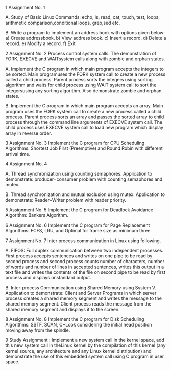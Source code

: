 
1	Assignment No. 1	

A. Study of Basic Linux Commands: echo, ls, read, cat, touch, test, loops, arithmetic comparison,conditional loops, grep,sed etc.

B. Write a program to implement an address book with options given below:
    a) Create addressbook.
    b) View address book.
    c) Insert a record.
    d) Delete a record.
    e) Modify a record.
    f) Exit

2	Assignment No. 2	Process control system calls: The demonstration of FORK, EXECVE and WAITsystem calls along with zombie and orphan states.

A. Implement the C program in which main program accepts the integers to be sorted. Main programuses the FORK system call to create a new process called a child process. Parent process sorts the integers using sorting algorithm and waits for child process using WAIT system call to sort the integersusing any sorting algorithm. Also demonstrate zombie and orphan states.

B. Implement the C program in which main program accepts an array. Main program uses the FORK system call to create a new process called a child process. Parent process sorts an array and passes the sorted array to child process through the command line arguments of EXECVE system call. The child process uses EXECVE system call to load new program which display array in reverse order.

3	Assignment No. 3	Implement the C program for CPU Scheduling Algorithms: Shortest Job First (Preemptive) and Round Robin with different arrival time.

4	Assignment No. 4	

A. Thread synchronization using counting semaphores. Application to demonstrate: producer−consumer problem with counting semaphores and mutex.

B. Thread synchronization and mutual exclusion using mutex. Application to demonstrate: Reader−Writer problem with reader priority.

5	Assignment No. 5	Implement the C program for Deadlock Avoidance Algorithm: Bankers Algorithm.

6	Assignment No. 6	Implement the C program for Page Replacement Algorithms: FCFS, LRU, and Optimal for frame size as minimum three.

7	Assignment No. 7	Inter process communication in Linux using following.

A. FIFOS: Full duplex communication between two independent processes. First process accepts sentences and writes on one pipe to be read by second process and second process counts number of characters, number of words and number of lines in accepted sentences, writes this output in a text file and writes the contents of the file on second pipe to be read by first process and displays onstandard output.

B. Inter-process Communication using Shared Memory using System V. Application to demonstrate: Client and Server Programs in which server process creates a shared memory segment and writes the message to the shared memory segment. Client process reads the message from the shared memory segment and displays it to the screen.

8	Assignment No. 8	Implement the C program for Disk Scheduling Algorithms: SSTF, SCAN, C−Look considering the initial head position moving away from the spindle.

9	Study Assignment	: Implement a new system call in the kernel space, add this new system call in theLinux kernel by the compilation of this kernel (any kernel source, any architecture and any Linux kernel distribution) and demonstrate the use of this embedded system call using C program in user space.
